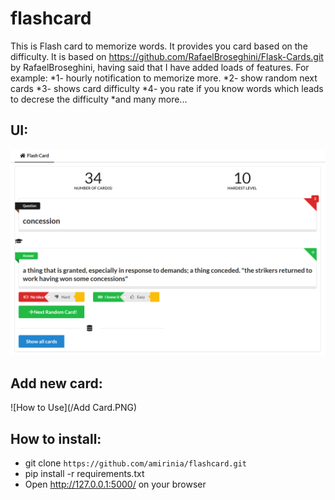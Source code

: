 # flashcard

This is Flash card to memorize words. It provides you card based on the difficulty.
It is based on https://github.com/RafaelBroseghini/Flask-Cards.git by RafaelBroseghini, having said that I have added loads of features. 
For example:
*1- hourly notification to memorize more.
*2- show random next cards
*3- shows card difficulty
*4- you rate if you know words which leads to decrese the difficulty 
*and many more...

## UI:
![How to Use](/UI.PNG)

## Add new card:
![How to Use](/Add Card.PNG)

## How to install:
* git clone `https://github.com/amirinia/flashcard.git`
* pip install -r requirements.txt
* Open http://127.0.0.1:5000/ on your browser
